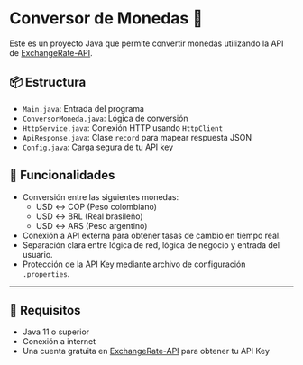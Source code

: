 # Conversor de Monedas 💱

Este es un proyecto Java que permite convertir monedas utilizando la API de [ExchangeRate-API](https://www.exchangerate-api.com/).

## 📦 Estructura
- `Main.java`: Entrada del programa
- `ConversorMoneda.java`: Lógica de conversión
- `HttpService.java`: Conexión HTTP usando `HttpClient`
- `ApiResponse.java`: Clase `record` para mapear respuesta JSON
- `Config.java`: Carga segura de tu API key


  
## 🚀 Funcionalidades

- Conversión entre las siguientes monedas:
  - USD ↔ COP (Peso colombiano)
  - USD ↔ BRL (Real brasileño)
  - USD ↔ ARS (Peso argentino)
- Conexión a API externa para obtener tasas de cambio en tiempo real.
- Separación clara entre lógica de red, lógica de negocio y entrada del usuario.
- Protección de la API Key mediante archivo de configuración `.properties`.

---

## 🧩 Requisitos

- Java 11 o superior
- Conexión a internet
- Una cuenta gratuita en [ExchangeRate-API](https://www.exchangerate-api.com/) para obtener tu API Key



